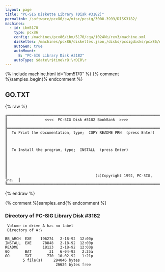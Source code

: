 ```yaml
---
layout: page
title: "PC-SIG Diskette Library (Disk #3182)"
permalink: /software/pcx86/sw/misc/pcsig/3000-3999/DISK3182/
machines:
  - id: ibm5170
    type: pcx86
    config: /machines/pcx86/ibm/5170/cga/1024kb/rev3/machine.xml
    diskettes: /machines/pcx86/diskettes.json,/disks/pcsigdisks/pcx86/diskettes.json
    autoGen: true
    autoMount:
      B: "PC-SIG Library Disk #3182"
    autoType: $date\r$time\rB:\rDIR\r
---
```


{% include machine.html id="ibm5170" %}
{% comment %}samples_begin{% endcomment %}

## GO.TXT

{% raw %}
```
╔═════════════════════════════════════════════════════════════════════════╗
║                 <<<<  PC-SIG Disk #3182 BookBank  >>>>                  ║
╠═════════════════════════════════════════════════════════════════════════╣
║  To Print the documentation, type;  COPY README PRN  (press Enter)      ║
║                                                                         ║
║  To Install the program, type;  INSTALL  (press Enter)                  ║
║                                                                         ║
║                                                                         ║
║                                        (c)Copyright 1992, PC-SIG, Inc.  ║
╚═════════════════════════════════════════════════════════════════════════╝
```
{% endraw %}

{% comment %}samples_end{% endcomment %}

### Directory of PC-SIG Library Disk #3182

     Volume in drive A has no label
     Directory of A:\

    BB_ARCH  EXE    196274   2-18-92  12:00p
    INSTALL  EXE     78848   2-18-92  12:00p
    README           18123   2-18-92  12:00p
    GO       BAT        31   6-04-92   2:25a
    GO       TXT       770  10-02-92   1:21p
            5 file(s)     294046 bytes
                           26624 bytes free
